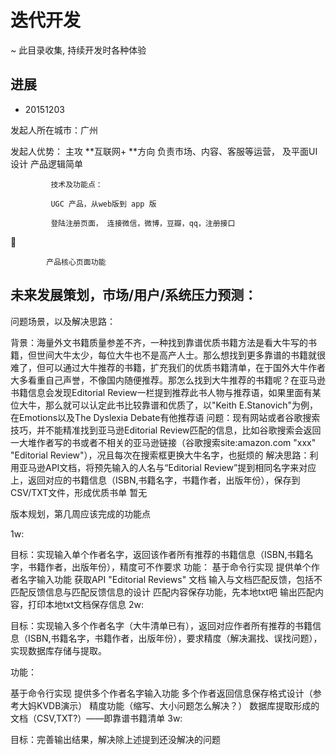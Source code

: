 # 迭代开发
~ 此目录收集, 持续开发时各种体验

## 进展

- 20151203

发起人所在城市：广州

发起人优势： 主攻 **互联网+ **方向
             负责市场、内容、客服等运营， 及平面UI设计
             产品逻辑简单 
            

             技术及功能点：
             
             UGC 产品，从web版到 app 版
             
             登陆注册页面， 连接微信，微博，豆瓣，qq，注册接口
             
            
            产品核心页面功能



             
## 未来发展策划，市场/用户/系统压力预测：             



问题场景，以及解决思路：

背景：海量外文书籍质量参差不齐，一种找到靠谱优质书籍方法是看大牛写的书籍，但世间大牛太少，每位大牛也不是高产人士。那么想找到更多靠谱的书籍就很难了，但可以通过大牛推荐的书籍，扩充我们的优质书籍清单，在于国外大牛作者大多看重自己声誉，不像国内随便推荐。那怎么找到大牛推荐的书籍呢？在亚马逊书籍信息会发现Editorial Review一栏提到推荐此书人物与推荐语，如果里面有某位大牛，那么就可以认定此书比较靠谱和优质了，以"Keith E.Stanovich"为例，在Emotions以及The Dyslexia Debate有他推荐语
问题：现有网站或者谷歌搜索技巧，并不能精准找到亚马逊Editorial Review匹配的信息，比如谷歌搜索会返回一大堆作者写的书或者不相关的亚马逊链接（谷歌搜索site:amazon.com "xxx" "Editorial Review"），况且每次在搜索框更换大牛名字，也挺烦的
解决思路：利用亚马逊API文档，将预先输入的人名与“Editorial Review”提到相同名字来对应上，返回对应的书籍信息（ISBN,书籍名字，书籍作者，出版年份），保存到CSV/TXT文件，形成优质书单
暂无

版本规划，第几周应该完成的功能点

1w:

目标：实现输入单个作者名字，返回该作者所有推荐的书籍信息（ISBN,书籍名字，书籍作者，出版年份），精度可不作要求
功能：
基于命令行实现
提供单个作者名字输入功能
获取API "Editorial Reviews" 文档
输入与文档匹配反馈，包括不匹配反馈信息与匹配反馈信息的设计
匹配内容保存功能，先本地txt吧
输出匹配内容，打印本地txt文档保存信息
2w:

目标：实现输入多个作者名字（大牛清单已有），返回对应作者所有推荐的书籍信息（ISBN,书籍名字，书籍作者，出版年份），要求精度（解决漏找、误找问题），实现数据库存储与提取。

功能：

基于命令行实现
提供多个作者名字输入功能
多个作者返回信息保存格式设计（参考大妈KVDB演示）
精度功能（缩写、大小问题怎么解决？）
数据库提取形成的文档（CSV,TXT?）——即靠谱书籍清单
3w:

目标：完善输出结果，解决除上述提到还没解决的问题